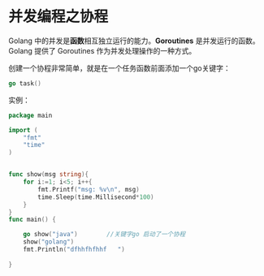 # 并发编程之协程

Golang 中的并发是**函数**相互独立运行的能力。**Goroutines** 是并发运行的函数。Golang 提供了 Goroutines 作为并发处理操作的一种方式。

创建一个协程非常简单，就是在一个任务函数前面添加一个go关键字：

```go
go task()
```



实例：

```go
package main

import (
	"fmt"
	"time"
)


func show(msg string){
	for i:=1; i<5; i++{
		fmt.Printf("msg: %v\n", msg)
		time.Sleep(time.Millisecond*100)
	}
}
func main() {

	go show("java")        //关键字go 启动了一个协程
	show("golang")
	fmt.Println("dfhhfhfhhf   ")
	
}
```

